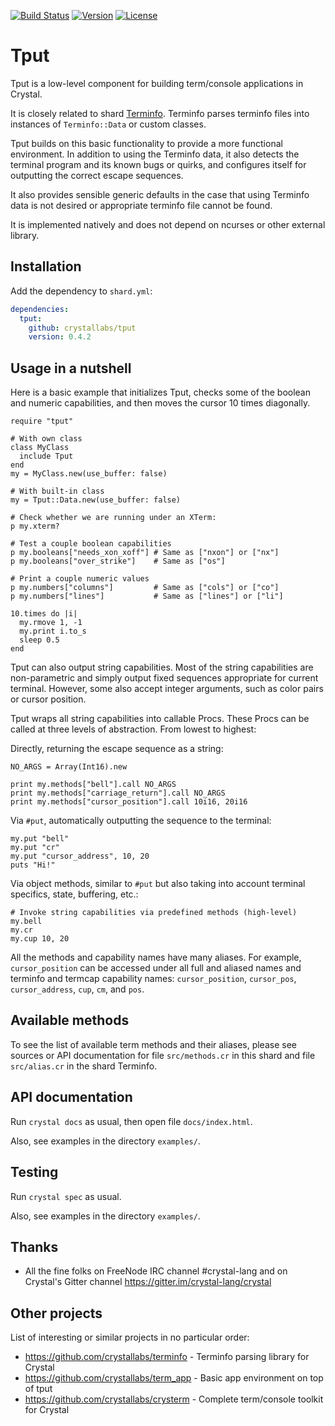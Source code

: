 [![Build Status](https://travis-ci.com/crystallabs/tput.svg?branch=master)](https://travis-ci.com/crystallabs/tput)
[![Version](https://img.shields.io/github/tag/crystallabs/tput.svg?maxAge=360)](https://github.com/crystallabs/tput/releases/latest)
[![License](https://img.shields.io/github/license/crystallabs/tput.svg)](https://github.com/crystallabs/tput/blob/master/LICENSE)

# Tput

Tput is a low-level component for building term/console applications in Crystal.

It is closely related to shard [Terminfo](https://github.com/crystallabs/terminfo).
Terminfo parses terminfo files into instances of `Terminfo::Data` or custom classes.

Tput builds on this basic functionality to provide a more functional environment.
In addition to using the Terminfo data, it also detects the terminal program and its
known bugs or quirks, and configures itself for outputting the correct escape sequences.

It also provides sensible generic defaults in the case that using Terminfo data is not
desired or appropriate terminfo file cannot be found.

It is implemented natively and does not depend on ncurses or other external library.

## Installation

Add the dependency to `shard.yml`:

```yaml
dependencies:
  tput:
    github: crystallabs/tput
    version: 0.4.2
```

## Usage in a nutshell

Here is a basic example that initializes Tput, checks some of the boolean and numeric capabilities,
and then moves the cursor 10 times diagonally.

```crystal
require "tput"

# With own class
class MyClass
  include Tput
end
my = MyClass.new(use_buffer: false)

# With built-in class
my = Tput::Data.new(use_buffer: false)

# Check whether we are running under an XTerm:
p my.xterm?

# Test a couple boolean capabilities
p my.booleans["needs_xon_xoff"] # Same as ["nxon"] or ["nx"]
p my.booleans["over_strike"]    # Same as ["os"]

# Print a couple numeric values
p my.numbers["columns"]         # Same as ["cols"] or ["co"]
p my.numbers["lines"]           # Same as ["lines"] or ["li"]

10.times do |i|
  my.rmove 1, -1
  my.print i.to_s
  sleep 0.5
end
```

Tput can also output string capabilities. Most of the string capabilities are
non-parametric and simply output fixed sequences appropriate for current terminal.
However, some also accept integer arguments, such as color pairs or cursor position.

Tput wraps all string capabilities into callable Procs. These Procs can be called at
three levels of abstraction. From lowest to highest:

Directly, returning the escape sequence as a string:

```crystal
NO_ARGS = Array(Int16).new

print my.methods["bell"].call NO_ARGS
print my.methods["carriage_return"].call NO_ARGS
print my.methods["cursor_position"].call 10i16, 20i16
```

Via `#put`, automatically outputting the sequence to the terminal:

```crystal
my.put "bell"
my.put "cr"
my.put "cursor_address", 10, 20
puts "Hi!"
```

Via object methods, similar to `#put` but also taking into account terminal specifics,
state, buffering, etc.:

```crystal
# Invoke string capabilities via predefined methods (high-level)
my.bell
my.cr
my.cup 10, 20
```

All the methods and capability names have many aliases. For example,
`cursor_position` can be accessed under all full and aliased names and
terminfo and termcap capability names: `cursor_position`, `cursor_pos`,
`cursor_address`, `cup`, `cm`, and `pos`.

## Available methods

To see the list of available term methods and their aliases, please see sources or
API documentation for file `src/methods.cr` in this shard and file `src/alias.cr`
in the shard Terminfo.

## API documentation

Run `crystal docs` as usual, then open file `docs/index.html`.

Also, see examples in the directory `examples/`.

## Testing

Run `crystal spec` as usual.

Also, see examples in the directory `examples/`.

## Thanks

* All the fine folks on FreeNode IRC channel #crystal-lang and on Crystal's Gitter channel https://gitter.im/crystal-lang/crystal

## Other projects

List of interesting or similar projects in no particular order:

- https://github.com/crystallabs/terminfo - Terminfo parsing library for Crystal
- https://github.com/crystallabs/term_app - Basic app environment on top of tput
- https://github.com/crystallabs/crysterm - Complete term/console toolkit for Crystal
